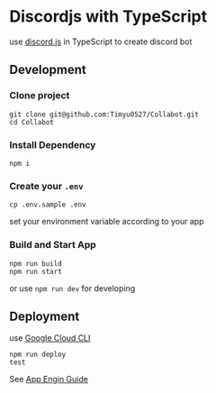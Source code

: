 # Discordjs with TypeScript

use [discord.js](https://github.com/discordjs/discord.js) in TypeScript to create discord bot

## Development

### Clone project

```
git clone git@github.com:Timyu0527/Collabot.git
cd Collabot
```

### Install Dependency

```
npm i
```

### Create your `.env`

```
cp .env.sample .env
```

set your environment variable according to your app

### Build and Start App

```
npm run build
npm run start
```

or use `npm run dev` for developing

## Deployment

use [Google Cloud CLI](https://cloud.google.com/sdk/docs/install-sdk#linux)

```
npm run deploy
test
```

See [App Engin Guide](./app-engine-guide.md)

